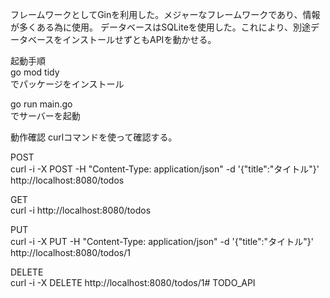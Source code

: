 フレームワークとしてGinを利用した。メジャーなフレームワークであり、情報が多くある為に使用。
データベースはSQLiteを使用した。これにより、別途データベースをインストールせずともAPIを動かせる。

起動手順  
go mod tidy  
でパッケージをインストール
  
go run main.go  
でサーバーを起動

動作確認
curlコマンドを使って確認する。  

POST  
curl -i -X POST -H "Content-Type: application/json" -d '{"title":"タイトル"}' http://localhost:8080/todos
  
GET  
curl -i http://localhost:8080/todos
  
PUT  
curl -i -X PUT -H "Content-Type: application/json" -d '{"title":"タイトル"}' http://localhost:8080/todos/1
  
DELETE  
curl -i -X DELETE http://localhost:8080/todos/1# TODO_API
